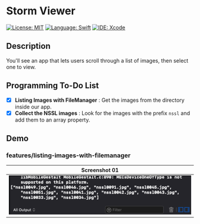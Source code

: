 # Storm Viewer
[![License: MIT](https://img.shields.io/badge/License-MIT-yellow.svg)](https://opensource.org/licenses/MIT)
[![Language: Swift](https://img.shields.io/badge/Language-Swift-red.svg)](https://swift.org/blog/)
[![IDE: Xcode](https://img.shields.io/badge/IDE-Xcode%2010.2-blue.svg)](https://developer.apple.com/xcode/)

## Description
You'll see an app that lets users scroll through a list of images, then select one to view.

## Programming To-Do List
- [x] **Listing Images with FileManager** : Get the images from the directory inside our app.
- [x] **Collect the NSSL images** : Look for the images with the prefix `nssl` and add them to an array property.

## Demo
### features/listing-images-with-filemanager
| Screenshot 01 |
| ------------- |
| ![screenshot01](.screenshots/screenshot01.png) |